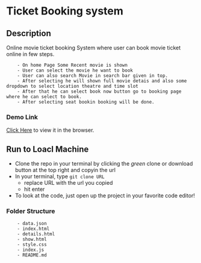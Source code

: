 # Ticket Booking system 

## Description
Online movie ticket booking System where user can book movie ticket online in few steps.
```
    - On home Page Some Recent movie is shown
    - User can select the movie he want to book
    - User can also search Movie in search bar given in top.
    - After selecting he will shown full movie detais and also some dropdown to select location theatre and time slot
    - After that he can select book now button go to booking page where he can select to book.
    - After selecting seat bookin booking will be done.

```

### Demo Link

[Click Here](https://hungry-pike-a3f65b.netlify.com/) to view it in the browser.

## Run to Loacl Machine
- Clone the repo in your terminal by clicking the _green_ clone or download button at the top right and copyin the url
- In your terminal, type ```git clone URL```
  - replace URL with the url you copied
  - hit enter
- To look at the code, just open up the project in your favorite code editor!

### Folder Structure

```
    - data.json
    - index.html
    - details.html
    - show.html
    - style.css
    - index.js
    - README.md

```